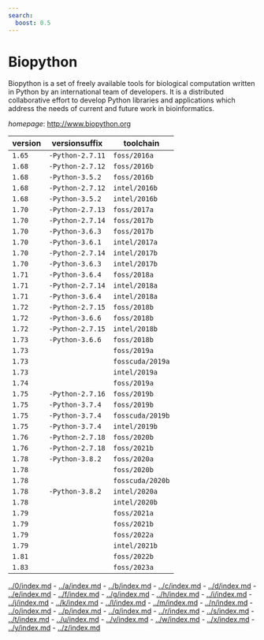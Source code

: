 ```yaml
---
search:
  boost: 0.5
---
```

# Biopython

Biopython is a set of freely available tools for biological computation written in Python by an international team of developers. It is a distributed collaborative effort to develop Python libraries and applications which address the needs of current and future work in bioinformatics.

*homepage*: <http://www.biopython.org>

version | versionsuffix | toolchain
--------|---------------|----------
``1.65`` | ``-Python-2.7.11`` | ``foss/2016a``
``1.68`` | ``-Python-2.7.12`` | ``foss/2016b``
``1.68`` | ``-Python-3.5.2`` | ``foss/2016b``
``1.68`` | ``-Python-2.7.12`` | ``intel/2016b``
``1.68`` | ``-Python-3.5.2`` | ``intel/2016b``
``1.70`` | ``-Python-2.7.13`` | ``foss/2017a``
``1.70`` | ``-Python-2.7.14`` | ``foss/2017b``
``1.70`` | ``-Python-3.6.3`` | ``foss/2017b``
``1.70`` | ``-Python-3.6.1`` | ``intel/2017a``
``1.70`` | ``-Python-2.7.14`` | ``intel/2017b``
``1.70`` | ``-Python-3.6.3`` | ``intel/2017b``
``1.71`` | ``-Python-3.6.4`` | ``foss/2018a``
``1.71`` | ``-Python-2.7.14`` | ``intel/2018a``
``1.71`` | ``-Python-3.6.4`` | ``intel/2018a``
``1.72`` | ``-Python-2.7.15`` | ``foss/2018b``
``1.72`` | ``-Python-3.6.6`` | ``foss/2018b``
``1.72`` | ``-Python-2.7.15`` | ``intel/2018b``
``1.73`` | ``-Python-3.6.6`` | ``foss/2018b``
``1.73`` |  | ``foss/2019a``
``1.73`` |  | ``fosscuda/2019a``
``1.73`` |  | ``intel/2019a``
``1.74`` |  | ``foss/2019a``
``1.75`` | ``-Python-2.7.16`` | ``foss/2019b``
``1.75`` | ``-Python-3.7.4`` | ``foss/2019b``
``1.75`` | ``-Python-3.7.4`` | ``fosscuda/2019b``
``1.75`` | ``-Python-3.7.4`` | ``intel/2019b``
``1.76`` | ``-Python-2.7.18`` | ``foss/2020b``
``1.76`` | ``-Python-2.7.18`` | ``foss/2021b``
``1.78`` | ``-Python-3.8.2`` | ``foss/2020a``
``1.78`` |  | ``foss/2020b``
``1.78`` |  | ``fosscuda/2020b``
``1.78`` | ``-Python-3.8.2`` | ``intel/2020a``
``1.78`` |  | ``intel/2020b``
``1.79`` |  | ``foss/2021a``
``1.79`` |  | ``foss/2021b``
``1.79`` |  | ``foss/2022a``
``1.79`` |  | ``intel/2021b``
``1.81`` |  | ``foss/2022b``
``1.83`` |  | ``foss/2023a``

[../0/index.md](0) - [../a/index.md](a) - [../b/index.md](b) - [../c/index.md](c) - [../d/index.md](d) - [../e/index.md](e) - [../f/index.md](f) - [../g/index.md](g) - [../h/index.md](h) - [../i/index.md](i) - [../j/index.md](j) - [../k/index.md](k) - [../l/index.md](l) - [../m/index.md](m) - [../n/index.md](n) - [../o/index.md](o) - [../p/index.md](p) - [../q/index.md](q) - [../r/index.md](r) - [../s/index.md](s) - [../t/index.md](t) - [../u/index.md](u) - [../v/index.md](v) - [../w/index.md](w) - [../x/index.md](x) - [../y/index.md](y) - [../z/index.md](z)

